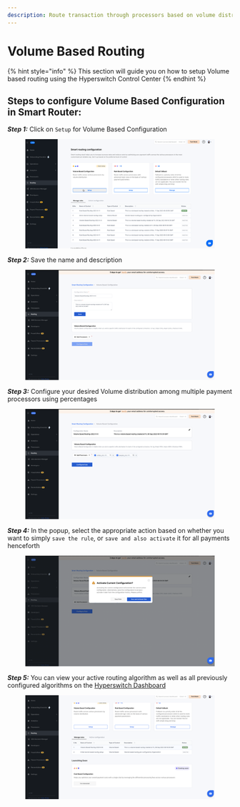 ```yaml
---
description: Route transaction through processors based on volume distribution
---
```


# Volume Based Routing

{% hint style="info" %}
This section will guide you on how to setup Volume based routing using the Hyperswitch Control Center
{% endhint %}

## Steps to configure Volume Based Configuration in Smart Router:

_**Step 1:**_ Click on `Setup` for Volume Based Configuration

<figure><img src="../../.gitbook/assets/smartrouter-B-step1.png" alt=""><figcaption></figcaption></figure>

_**Step 2:**_ Save the name and description

<figure><img src="../../.gitbook/assets/smartrouter-B-step2.png" alt=""><figcaption></figcaption></figure>

_**Step 3:**_ Configure your desired Volume distribution among multiple payment processors using percentages

<figure><img src="../../.gitbook/assets/smartrouter-B-step3.png" alt=""><figcaption></figcaption></figure>

_**Step 4:**_ In the popup, select the appropriate action based on whether you want to simply `save the rule`, or `save and also activate` it for all payments henceforth

<figure><img src="../../.gitbook/assets/Bstep4-smartrouter (1).png" alt=""><figcaption></figcaption></figure>

_**Step 5:**_ You can view your active routing algorithm as well as all previously configured algorithms on the [Hyperswitch Dashboard](https://app.hyperswitch.io/routing)

<figure><img src="../../.gitbook/assets/smartrouter-B-step5.png" alt=""><figcaption></figcaption></figure>

